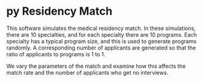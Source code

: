 # py Residency Match

This software simulates the medical residency match. 
In these simulations, there are 10 specialties, and for each specialty there are 10 programs.
Each specialty has a typical program size, and this is used to generate programs randomly.
A corresponding number of applicants are generated so that the ratio of applicants to programs is 1 to 1. 

We vary the parameters of the match and examine how this affects the match rate and the number of applicants who get no interviews. 
